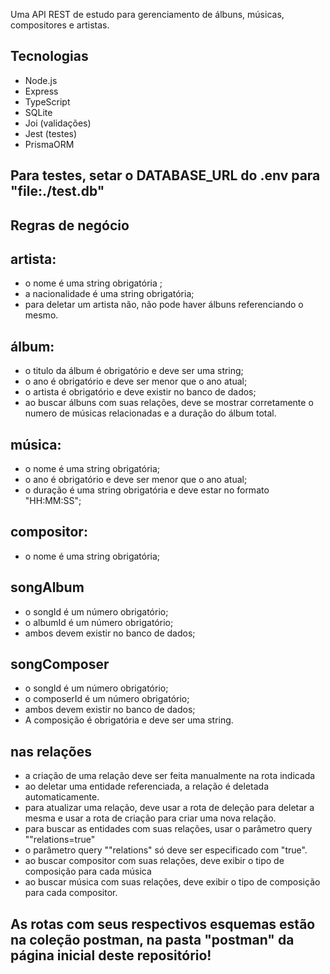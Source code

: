 Uma API REST de estudo para gerenciamento de álbuns, músicas, compositores e artistas.

## Tecnologias

- Node.js
- Express
- TypeScript
- SQLite
- Joi (validações)
- Jest (testes)
- PrismaORM

## Para testes, setar o DATABASE_URL do .env para "file:./test.db"

## Regras de negócio

## artista: 
 - o nome é uma string obrigatória ;
 - a nacionalidade é uma string obrigatória;
 - para deletar um artista não, não pode haver álbuns referenciando o mesmo.


## álbum: 
 - o titulo da álbum é obrigatório e deve ser uma string;
 - o ano é obrigatório e deve ser menor que o ano atual;
 - o artista é obrigatório e deve existir no banco de dados;
- ao buscar álbuns com suas relações, deve se mostrar corretamente o numero de músicas relacionadas e a duração do álbum total.


## música: 
 - o nome é uma string obrigatória;
 - o ano é obrigatório e deve ser menor que o ano atual;
 - o duração é uma string obrigatória e deve estar no formato "HH:MM:SS";


## compositor: 
 - o nome é uma string obrigatória;


## songAlbum
 - o songId é  um número obrigatório;
 - o albumId é  um número obrigatório;
 - ambos devem existir no banco de dados;

## songComposer
 - o songId é  um número obrigatório;
 - o composerId é  um número obrigatório;
 - ambos devem existir no banco de dados;
 - A composição é obrigatória e deve ser uma string.

## nas relações 
- a criação de uma relação deve ser feita manualmente na rota indicada
- ao deletar uma entidade referenciada, a relação é deletada automaticamente.
- para atualizar uma relação, deve usar a rota de deleção para deletar a mesma e usar a rota de criação para criar uma nova relação.
- para buscar as entidades com suas relações, usar o parâmetro query ""relations=true"
- o parâmetro query ""relations" só deve ser especificado com "true".
- ao buscar compositor com suas relações, deve exibir o tipo de composição para cada música
- ao buscar música com suas relações, deve exibir o tipo de composição para cada compositor.

## As rotas com seus respectivos esquemas estão na coleção postman, na pasta "postman" da página inicial deste repositório!
